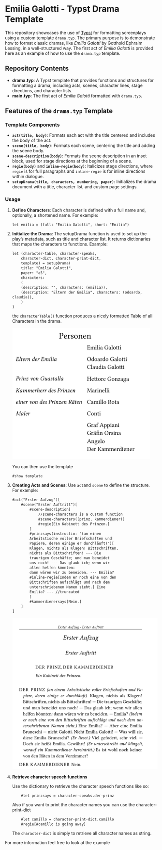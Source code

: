 # Emilia Galotti - Typst Drama Template

This repository showcases the use of [Typst](https://typst.app/) for formatting screenplays using a custom template `drama.typ`. The primary purpose is to demonstrate how to format classic dramas, like _Emilia Galotti_ by Gotthold Ephraim Lessing, in a well-structured way. The first act of _Emilia Galotti_ is provided here as an example of how to use the `drama.typ` template.

## Repository Contents

- **drama.typ**: A Typst template that provides functions and structures for formatting a drama, including acts, scenes, character lines, stage directions, and character lists.
- **main.typ**: The first act of _Emilia Galotti_ formatted with `drama.typ`.

## Features of the `drama.typ` Template

### Template Components

- **`act(title, body)`**: Formats each act with the title centered and includes the body of the act.
- **`scene(title, body)`**: Formats each scene, centering the title and adding the scene body.
- **`scene-description(body)`**: Formats the scene description in an inset block, used for stage directions at the beginning of a scene.
- **`regie(body)`** and **`inline-regie(body)`**: Italicizes stage directions, where `regie` is for full paragraphs and `inline-regie` is for inline directions within dialogue.
- **`setupDrama(title, characters, numbering, paper)`**: Initializes the drama document with a title, character list, and custom page settings.

### Usage

1. **Define Characters**:
   Each character is defined with a full name and, optionally, a shortened name. For example:
   ```typst
   let emilia = (full: "Emilia Galotti", short: "Emilia")
   ```
2. **Initialize the Drama**:
   The setupDrama function is used to set up the play’s metadata, such as title and character list.
   It returns dictionaries that maps the characters to
   functions. Example:

   ```typst
   let (character-table, character-speaks,
       character-dict, character-print-dict,
       template) = setupDrama(
       title: "Emilia Galotti",
       paper: "a5",
       characters:
       (
       (description: "", characters: (emilia)),
       (description: "Eltern der Emilia", characters: (odoardo, claudia)),
       )
   )
   ```

   the `characterTable()` function produces a nicely formatted Table of all Characters in the drama.

   ![Character Table](images/chracter-table.png)

   You can then use the template

   ```typst
   #show template
   ```

3. **Creating Acts and Scenes**:
   Use `act`and `scene` to define the structure.
   For example:

   ```typst
   #act("Erster Aufzug")[
       #scene("Erster Auftritt")[
           #scene-description[
               //scene-characters is a custom function
               #scene-characters((prinz, kammerdiener))
               #regie[Ein Kabinett des Prinzen.]
           ]
           #prinzsays(instructio: "(an einem
           Arbeitstische voller Briefschaften und
           Papiere, deren einige er durchläuft)")[
           Klagen, nichts als Klagen! Bittschriften,
           nichts als Bittschriften! --- Die
           traurigen Geschäfte; und man beneidet
           uns noch! --- Das glaub ich; wenn wir
           allen helfen könnten:
           dann wären wir zu beneiden. --- Emilia?
           #inline-regie[Indem er noch eine von den
           Bittschriften aufschlägt und nach dem
           unterschriebenen Namen sieht.] Eine
           Emilia? --- //truncated
           ]
           #kammerdienersays[Nein.]
       ]
   ]
   ```

   ![Example for Act and Scene](images/act-scene-example.png)

4. **Retrieve character speech functions**

   Use the dictionary to retrieve the character speech functions like so:

   ```typst
       #let prinzsays = character-speaks.der-prinz
   ```

   Also if you want to print the character names you can
   use the character-print-dict

   ```typst
       #let camillo = character-print-dict.camillo
       #regie[#camillo is going away]
   ```

   The `character-dict` is simply to retrieve all character names as string.

For more information feel free to look at the example
